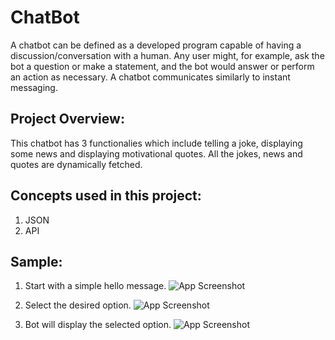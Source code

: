 
# ChatBot


A chatbot can be defined as a developed program capable of having
 a discussion/conversation with a human. Any user might, for 
 example, ask the bot a question or make a statement, and the bot
  would answer or perform an action as necessary. A chatbot 
  communicates similarly to instant messaging.



## Project Overview: 
This chatbot has 3 functionalies which include telling a joke, displaying some news 
and displaying motivational quotes. All the jokes, news and quotes are
dynamically fetched.
## Concepts used in this project:
1. JSON 
2. API

## Sample:
1. Start with a simple hello message.
![App Screenshot](https://user-images.githubusercontent.com/72888835/202276735-51f91357-168d-472e-9fa3-af5ec3746ae4.png)

2. Select the desired option.
![App Screenshot](https://user-images.githubusercontent.com/72888835/202276838-37ab31ce-6d61-4f4f-8429-954f3139f1c8.png)

3. Bot will display the selected option.
![App Screenshot](https://user-images.githubusercontent.com/72888835/202276966-c8311ec5-b0b8-40b9-b90d-adde232f8477.png)

